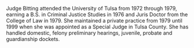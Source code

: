 ﻿---
fname: 'Terry'
lname: 'Bitting'
id: 670
published: false
layout: judge-bio
---
Judge Bitting attended the University of Tulsa from 1972 through 1979, earning a B.S. in Criminal Justice Studies in 1976 and Juris Doctor from the College of Law in 1979.  She maintained a private practice from 1979 until 1999 when she was appointed as a Special Judge in Tulsa County.  She has handled domestic, felony preliminary hearings, juvenile, probate and guardianship dockets.
